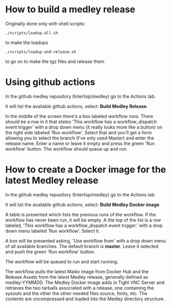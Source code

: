 # How to build a medley release

Originally done only with shell scripts:
```
./scripts/loadup-all.sh 
```
to make the loadups
```
./scripts/loadup-and-release.sh
```
to go on to make the tgz files and release them

# Using github actions

In the github medley repository (Interlisp/medley) go to the Actions tab. 

It will list the available github actions, select: **Build Medley Release**. 

In the middle of the screen there's a box labeled workflow runs.
There should be a row in it that states 'This workflow has a workflow_dispatch event trigger' with a drop down menu (it really looks more like a button) on the right side labeled 'Run workflow'.  Select that and you'll get a form allowing you to select the branch (I've only used Master) and enter the release name.  Enter a name or leave it empty and press the green 'Run workflow' button. The workflow should queue up and run.  

# How to create a Docker image for the latest Medley release

In the github medley repository (Interlisp/medley) go to the Actions tab. 

It will list the available github actions, select: **Build Medley Docker image**. 

A table is presented which lists the previous runs of the workflow.  If the workflow has never been run, it will be empty.  A the top of the list is a row labeled, 'This workflow has a workflow_dispatch event trigger.' with a drop down menu labeled 'Run workflow'.  Select it.

A box will be presented asking, 'Use workflow from' with a drop down menu of all available branches.  The default branch is **master**.  Leave it selected and push the green 'Run workflow' button.

The workflow will be queued to run and start running.

The workflow pulls the latest Maiko image from Docker Hub and the Release Assets from the latest Medley release, generally defined as medley-YYMMDD.  The Medley Docker image adds in Tight VNC Server and retrieves the two tarballs associated with a release, one containing the sysouts and the other the other needed files source, fonts, etc.  The contents are uncompressed and loaded into the Medley directory structure.
